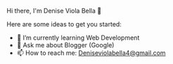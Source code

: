 Hi there, I'm Denise Viola Bella 👋

Here are some ideas to get you started:
 
- 🌱 I’m currently learning Web Development
- 💬 Ask me about Blogger (Google)
- 📫 How to reach me: Deniseviolabella4@gmail.com
